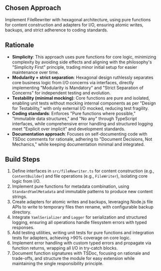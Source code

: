 ## Chosen Approach
Implement FileRewriter with hexagonal architecture, using pure functions for content construction and adapters for I/O, ensuring atomic writes, backups, and strict adherence to coding standards.

## Rationale
- **Simplicity**: This approach uses pure functions for core logic, minimizing complexity by avoiding side effects and aligning with the philosophy's "Simplicity First" principle, trading minor initial setup for easier maintenance over time.
- **Modularity + strict separation**: Hexagonal design ruthlessly separates core business logic from I/O concerns via interfaces, directly implementing "Modularity is Mandatory" and "Strict Separation of Concerns" for independent testing and evolution.
- **Testability (minimal mocking)**: Core functions are pure and isolated, enabling unit tests without mocking internal components as per "Design for Testability," with only external I/O mocked, reducing test fragility.
- **Coding standards**: Enforces "Pure functions where possible," "Immutable data structures," and "No any" through TypeScript interfaces, while comprehensive error handling and structured logging meet "Explicit over implicit" and development standards.
- **Documentation approach**: Focuses on self-documenting code with TSDoc comments for rationale, adhering to "Document Decisions, Not Mechanics," while keeping documentation minimal and integrated.

## Build Steps
1. Define interfaces in `src/fileRewriter.ts` for content construction (e.g., `ContentBuilder`) and file operations (e.g., `FileWriter`), isolating core logic from I/O.
2. Implement pure functions for metadata combination, using `StandardYamlMetadata` and immutable patterns to produce new content strings.
3. Create adapters for atomic writes and backups, leveraging Node.js file APIs to write to temporary files then rename, with configurable backup directory.
4. Integrate `YamlSerializer` and `Logger` for serialization and structured logging, ensuring all operations handle filesystem errors with typed responses.
5. Add testing utilities, writing unit tests for pure functions and integration tests for adapters, achieving >90% coverage on core logic.
6. Implement error handling with custom typed errors and propagate via function returns, wrapping all I/O in try-catch blocks.
7. Document function signatures with TSDoc, focusing on rationale and trade-offs, and structure the module for easy extension while maintaining the single responsibility principle.
